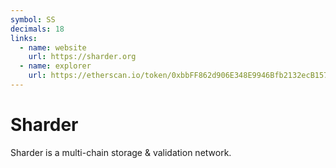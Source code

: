 ```yaml
---
symbol: SS
decimals: 18
links:
  - name: website
    url: https://sharder.org
  - name: explorer
    url: https://etherscan.io/token/0xbbFF862d906E348E9946Bfb2132ecB157Da3D4b4
---
```


# Sharder

Sharder is a multi-chain storage & validation network.
